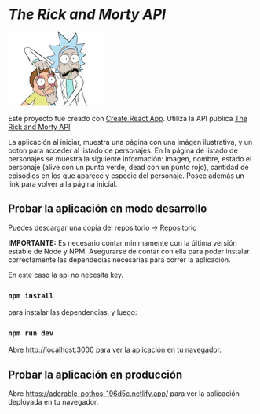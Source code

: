 # *The Rick and Morty API*

<p align="left">
  <img height="150" src="./src/img/rick-morty.png" />
</p>

Este proyecto fue creado con [Create React App](https://github.com/facebook/create-react-app). Utiliza la API pública [The Rick and Morty API](https://rickandmortyapi.com/)

La aplicación al iniciar, muestra una página con una imágen ilustrativa, y un boton para acceder al listado de personajes. En la página de listado de personajes se muestra la siguiente información: imagen, nombre, estado el personaje (alive con un punto verde, dead con un punto rojo), cantidad de episodios en los que aparece y especie del personaje. Posee además un link para volver a la página inicial.

## **Probar la aplicación en modo desarrollo**

Puedes descargar una copia del repositorio -> [Repositorio](https://github.com/Ernest2104/rick-morty)

__IMPORTANTE:__ Es necesario contar minimamente con la última versión estable de Node y NPM. Asegurarse de contar con ella para poder instalar correctamente las dependecias necesarias para correr la aplicación.

En este caso la api no necesita key.

### `npm install` 

para instalar las dependencias, y luego:

### `npm run dev`

Abre [http://localhost:3000](http://localhost:3000) para ver la aplicación en tu navegador.

## **Probar la aplicación en producción**

Abre https://adorable-pothos-196d5c.netlify.app/ para ver la aplicación deployada en tu navegador.